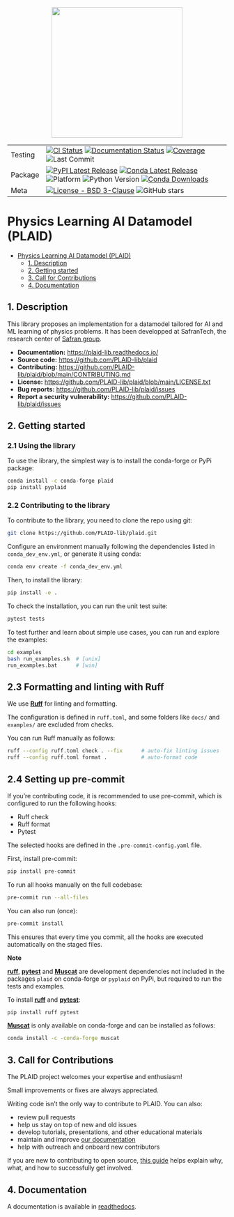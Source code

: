 <div align="center">
<img src="https://plaid-lib.github.io/assets/images/PLAID-large-logo.png" width="300">
</div>

| | |
| --- | --- |
| Testing | [![CI Status](https://github.com/PLAID-lib/plaid/actions/workflows/testing.yml/badge.svg)](https://github.com/PLAID-lib/plaid/actions/workflows/testing.yml) [![Documentation Status](https://readthedocs.org/projects/plaid-lib/badge/?version=latest)](https://plaid-lib.readthedocs.io/en/latest/?badge=latest) [![Coverage](https://codecov.io/gh/plaid-lib/plaid/branch/main/graph/badge.svg)](https://app.codecov.io/gh/plaid-lib/plaid/tree/main?search=&displayType=list) ![Last Commit](https://img.shields.io/github/last-commit/PLAID-lib/plaid/main) |
| Package | [![PyPI Latest Release](https://img.shields.io/pypi/v/pyplaid.svg)](https://pypi.org/project/pyplaid/) [![Conda Latest Release](https://anaconda.org/conda-forge/plaid/badges/version.svg)](https://anaconda.org/conda-forge/plaid) ![Platform](https://img.shields.io/badge/platform-any-blue) ![Python Version](https://img.shields.io/pypi/pyversions/pyplaid) [![Conda Downloads](https://img.shields.io/conda/dn/conda-forge/plaid.svg?label=Conda%20downloads)](https://anaconda.org/conda-forge/plaid) |
| Meta | [![License - BSD 3-Clause](https://anaconda.org/conda-forge/plaid/badges/license.svg)](https://github.com/PLAID-lib/plaid/blob/main/LICENSE.txt) ![GitHub stars](https://img.shields.io/github/stars/PLAID-lib/plaid?style=social) |

<!-- [![PyPI Downloads](https://img.shields.io/pypi/dm/pyplaid.svg?label=PyPI%20downloads)](https://pypi.org/project/pyplaid/) -->
<!-- [![DOI](https://zenodo.org/badge/DOI/10.5281/zenodo.3509134.svg)](https://doi.org/10.5281/zenodo.3509134)  -->


# Physics Learning AI Datamodel (PLAID)

</div>


- [Physics Learning AI Datamodel (PLAID)](#physics-learning-ai-datamodel-plaid)
  - [1. Description](#1-description)
  - [2. Getting started](#2-getting-started)
  - [3. Call for Contributions](#3-call-for-contributions)
  - [4. Documentation](#4-documentation)


## 1. Description

This library proposes an implementation for a datamodel tailored for AI and ML learning of physics problems.
It has been developped at SafranTech, the research center of [Safran group](https://www.safran-group.com/).

- **Documentation:** https://plaid-lib.readthedocs.io/
- **Source code:** https://github.com/PLAID-lib/plaid
- **Contributing:** https://github.com/PLAID-lib/plaid/blob/main/CONTRIBUTING.md
- **License:** https://github.com/PLAID-lib/plaid/blob/main/LICENSE.txt
- **Bug reports:** https://github.com/PLAID-lib/plaid/issues
- **Report a security vulnerability:** https://github.com/PLAID-lib/plaid/issues

## 2. Getting started


### 2.1 Using the library

To use the library, the simplest way is to install the conda-forge or PyPi package:

```bash
conda install -c conda-forge plaid
pip install pyplaid
```

### 2.2 Contributing to the library

To contribute to the library, you need to clone the repo using git:

```bash
git clone https://github.com/PLAID-lib/plaid.git
```

Configure an environment manually following the dependencies listed in ``conda_dev_env.yml``, or generate it using conda:

```bash
conda env create -f conda_dev_env.yml
```

Then, to install the library:

```bash
pip install -e .
```

To check the installation, you can run the unit test suite:

```bash
pytest tests
```

To test further and learn about simple use cases, you can run and explore the examples:

```bash
cd examples
bash run_examples.sh  # [unix]
run_examples.bat      # [win]
```

## 2.3 Formatting and linting with Ruff

We use [**Ruff**](https://docs.astral.sh/ruff/) for linting and formatting.

The configuration is defined in `ruff.toml`, and some folders like `docs/` and `examples/` are excluded from checks.

You can run Ruff manually as follows:

```bash
ruff --config ruff.toml check . --fix      # auto-fix linting issues
ruff --config ruff.toml format .           # auto-format code
```

## 2.4 Setting up pre-commit

If you’re contributing code, it is recommended to use pre-commit, which is configured to run the following hooks:

* Ruff check
* Ruff format
* Pytest

The selected hooks are defined in the `.pre-commit-config.yaml` file.

First, install pre-commit:

```bash
pip install pre-commit
```

To run all hooks manually on the full codebase:

```bash
pre-commit run --all-files
```

You can also run (once):

```bash
pre-commit install
```

This ensures that every time you commit, all the hooks are executed automatically on the staged files.

**Note**

[**ruff**](https://docs.astral.sh/ruff/), [**pytest**](https://anaconda.org/conda-forge/pytest) and [**Muscat**](https://anaconda.org/conda-forge/muscat) are development dependencies not included in the packages ``plaid`` on conda-forge or ``pyplaid`` on PyPi, but required to run the tests and examples. 

To install [**ruff**](https://docs.astral.sh/ruff/) and [**pytest**](https://anaconda.org/conda-forge/pytest):

```bash
pip install ruff pytest
``` 

[**Muscat**](https://pypi.org/project/muscat) is only available on conda-forge and can be installed as follows:

```bash
conda install -c -conda-forge muscat
```


## 3. Call for Contributions

The PLAID project welcomes your expertise and enthusiasm!

Small improvements or fixes are always appreciated.

Writing code isn’t the only way to contribute to PLAID. You can also:
- review pull requests
- help us stay on top of new and old issues
- develop tutorials, presentations, and other educational materials
- maintain and improve [our documentation](https://plaid-lib.readthedocs.io/)
- help with outreach and onboard new contributors

If you are new to contributing to open source, [this guide](https://opensource.guide/how-to-contribute/) helps explain why, what,
and how to successfully get involved.

## 4. Documentation

A documentation is available in [readthedocs](https://plaid-lib.readthedocs.io/).
